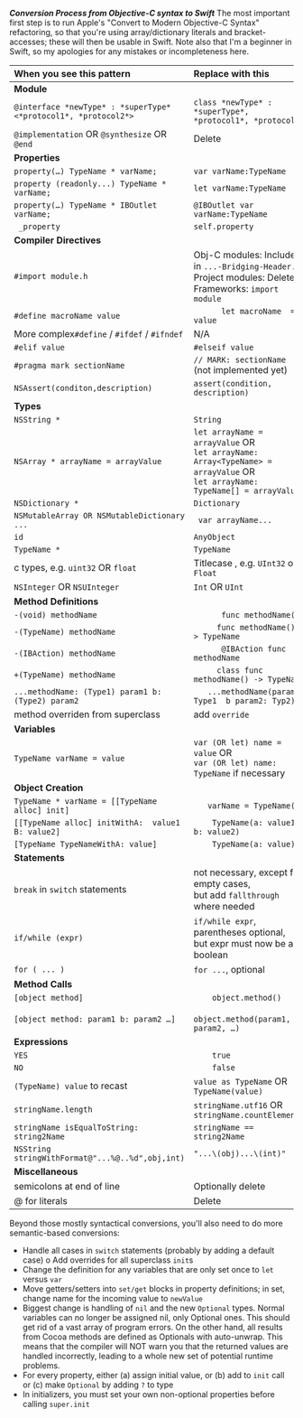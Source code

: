 ***Conversion Process from Objective-C syntax to Swift***
The most important first step is to run Apple's "Convert to Modern Objective-C Syntax" refactoring, so that you're using array/dictionary literals and bracket-accesses; these will then be usable in Swift. Note also that I'm a beginner in Swift, so my apologies for any mistakes or incompleteness here.


|When you see this pattern | Replace with this |
|:----------------------------------------------   |:------------------------------------------- |
|**Module**                                             ||
|`@interface *newType* : *superType* <*protocol1*, *protocol2*>`   | `class *newType* : *superType*, *protocol1*, *protocol2*` |
|`@implementation` OR `@synthesize` OR `@end` | Delete ||
|**Properties**                                             ||
|`property(…) TypeName * varName; 	                          ` | `var varName:TypeName                                           `|
|`property (readonly...) TypeName * varName; 	              ` | `let varName:TypeName                                           `|
|`property(…) TypeName * IBOutlet varName; 	                   `|`@IBOutlet var varName:TypeName                                           `|
|` _property`|`self.property`|
|**Compiler Directives**                                          ||
|`#import module.h`|Obj-C modules: Include in `...-Bridging-Header.h` <br>Project modules: Delete<br>Frameworks: `import module`|
|`#define macroName value 	   `|`    	let macroName  = value`|
|More complex`#define` / `#ifdef` / `#ifndef`| N/A|
|`#elif value`|`#elseif value`|
|`#pragma mark sectionName`| `// MARK: sectionName` (not implemented yet)|
|`NSAssert(conditon,description)`|`assert(condition, description)`|
|**Types**                                            ||
|`NSString *`|`String`|
|`NSArray * arrayName = arrayValue`|`let arrayName = arrayValue` OR<br>`let arrayName: Array<TypeName> = arrayValue` OR <br>`let arrayName: TypeName[] = arrayValue`|
|`NSDictionary *`|`Dictionary`|
|`NSMutableArray OR NSMutableDictionary ...`|` var arrayName...`|
|`id` | `AnyObject`|
|`TypeName *`|`TypeName`|
|c types, e.g. `uint32` OR `float` |Titlecase , e.g. `UInt32` or `Float`|
|`NSInteger` OR `NSUInteger`|`Int` OR `UInt`|
|**Method Definitions**                                              ||
|`-(void) methodName  	   `|`    	func methodName()`|
|`-(TypeName) methodName 	   `|`    	func methodName() -> TypeName `|
|`-(IBAction) methodName 	   `|`   	@IBAction func methodName`| 
|`+(TypeName) methodName 	   `|`    	class func methodName() -> TypeName `|
|`...methodName: (Type1) param1 b: (Type2) param2  `|`   ...methodName(param: Type1  b param2: Typ2)`|
|method overriden from superclass | add `override` |
|**Variables**                                              ||
|`TypeName varName = value`|`var (OR let) name = value` OR <br>`var (OR let) name: TypeName` if necessary|
|**Object Creation**                                            ||
|`TypeName * varName = [[TypeName alloc] init]    `|`   varName = TypeName()`|
|`[[TypeName alloc] initWithA:  value1 B: value2]    `|`    TypeName(a: value1, b: value2)`|
|`[TypeName TypeNameWithA: value]    `|`    TypeName(a: value)`|
|**Statements**                                            ||
|`break` in `switch` statements| not necessary, except for empty cases,<br> but add `fallthrough` where needed|
|`if/while (expr)` | `if/while expr`, parentheses optional,<br> but expr must now be a boolean
|`for ( ... )` | `for ...`, optional|
|**Method Calls**                                            ||
|`[object method]    `|`    object.method()`|
|`[object method: param1 b: param2 …]    `|`    object.method(param1, b: param2, …)`|
|**Expressions**                                            ||
|`YES   `|`    true`|
|`NO   `|`    false`|
|`(TypeName) value` to recast | `value as TypeName` OR `TypeName(value)`|
|`stringName.length`|`stringName.utf16` OR `stringName.countElements`|
|`stringName isEqualToString: string2Name`|`stringName == string2Name`|
|`NSString stringWithFormat@"...%@..%d",obj,int)`|`"...\(obj)...\(int)"`
|**Miscellaneous** ||
|semicolons at end of line | Optionally delete |
| @ for literals| Delete|

Beyond those mostly syntactical conversions, you'll also need to do more semantic-based conversions:

* Handle all cases in `switch` statements (probably by adding a default case) 
o Add overrides for all superclass `init`s
* Change the definition for any variables that are only set once to `let` versus `var`
* Move getters/setters into `set/get` blocks in property definitions; in set, change name for the incoming value to `newValue`
* Biggest change is handling of `nil` and the new `Optional` types. Normal variables can no longer be assigned nil, only Optional ones. This should get rid of a vast array of program errors. On the other hand, all results from Cocoa methods are defined as Optionals with auto-unwrap. This means that the compiler will NOT warn you that the returned values are handled incorrectly, leading to a whole new set of potential runtime problems.
* For every property, either (a) assign initial value, or (b) add to `init` call or (c) make `Optional` by adding `?` to type
* In initializers, you must set your own non-optional properties before calling `super.init`